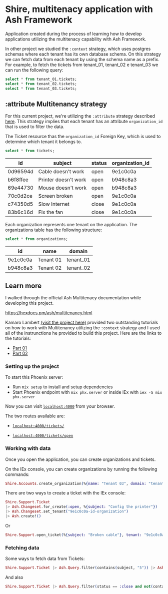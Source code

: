 # Shire, multitenacy application with Ash Framework

Application created during the process of learning how to develop applications utilizing the multitenacy capability with Ash Framework.


In other project we studied the `:context` strategy, which uses postgres schemas where each tenant has its own database schema. On this strategy we can fetch data from each tenant by using the schema name as a prefix. For example, to fetch the tickets from tenant_01, tenant_02 e tenant_03 we can run the following query:

```sql
select * from tenant_01.tickets;
select * from tenant_02.tickets;
select * from tenant_03.tickets;
```

## :attribute Multitenancy strategy

For this current project, we're utilizing the `:attribute` strategy described [here](https://hexdocs.pm/ash/multitenancy.html#attribute-multitenancy).
This strategy implies that each tenant has an attribute `organization_id` that is used to filter the data.

The Ticket resource thas the `organization_id` Foreign Key, which is used to determine which tenant it belongs to.

```sql
select * from tickets;
```

| id         | subject                | status | organization_id |
| ---------- | ---------------------- | ------ | --------------- |
| 0d96594d   | Cable doesn't work     | open   | 9e1c0c0a        |
| b6f8ffee   | Printer doesn't work   | open   | b948c8a3        |
| 69e44730   | Mouse doesn't work     | open   | b948c8a3        |
| 70c0d2ce   | Screen broken          | open   | 9e1c0c0a        |
| c74350d5   | Slow Internet          | close  | 9e1c0c0a        |
| 83b6c16d   | Fix the fan            | close  | 9e1c0c0a        |

Each organization represents one tenant on the application. The organizations table has the following structure:

```sql
select * from organizations;
```

| id         | name      | domain     |
| ---------- | --------- | ---------- |
| 9e1c0c0a   | Tenant 01 | tenant_01  |
| b948c8a3   | Tenant 02 | tenant_02  |



## Learn more
I walked through the official Ash Multitenacy documentation while developing this project.

https://hexdocs.pm/ash/multitenancy.html


Kamaro Lambert [(visit the project here)](https://github.com/kamaroly/helpdesk) provided two outstanding tutorials on how to work with Multitenancy utilizing the `:context` strategy and I used all of the instrunctions he provided to build this project. Here are the links to the tutorials:

- [Part 01](https://medium.com/@lambert.kamaro/how-to-build-a-saas-using-phoenix-and-ash-framework-1-4-69f3a622470d)
- [Part 02](https://medium.com/@lambert.kamaro/how-to-build-a-saas-using-phoenix-and-ash-framework-2-4-41ccbb8003fe)

### Setting up the project
To start this Phoenix server:

  * Run `mix setup` to install and setup dependencies
  * Start Phoenix endpoint with `mix phx.server` or inside IEx with `iex -S mix phx.server`

Now you can visit [`localhost:4000`](http://localhost:4000) from your browser.

The two routes available are:

  * [`localhost:4000/tickets/`](http://localhost:4000/tickets/)

  * [`localhost:4000/tickets/open`](http://localhost:4000/tickets/open)

### Working with data

Once you open the application, you can create organizations and tickets.

On the IEx console, you can create organizations by running the following commands:

```elixir
Shire.Accounts.create_organization(%{name: "Tenant 03", domain: "tenant_03"})
```


There are two ways to create a ticket with the IEx console:


```elixir
Shire.Support.Ticket
|> Ash.Changeset.for_create(:open, %{subject: "Config the printer"})
|> Ash.Changeset.set_tenant("9e1c0c0a-id-organization")
|> Ash.create!()
```

Or
```elixir
Shire.Support.open_ticket(%{subject: "Broken cable"}, tenant: "9e1c0c0a-id-organization")
```

### Fetching data

Some ways to fetch data from Tickets:

```elixir
Shire.Support.Ticket |> Ash.Query.filter(contains(subject, "5")) |> Ash.read!(tenant: "6b44e248-2011-465c-b52e-bf94c7baa950")
```

And also

```elixir
Shire.Support.Ticket |> Ash.Query.filter(status == :close and not(contains(subject, "5"))) |> Ash.read!(tenant: "6b44e248-2011-465c-b52e-bf94c7baa950")
```
